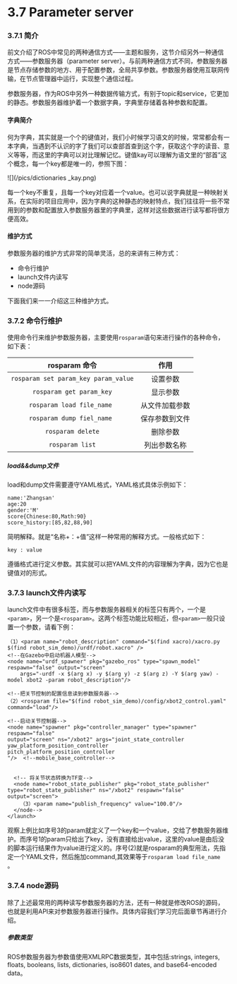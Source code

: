 # 3.7 Parameter server

### 3.7.1 简介
前文介绍了ROS中常见的两种通信方式——主题和服务，这节介绍另外一种通信方式——参数服务器（parameter server）。与前两种通信方式不同，参数服务器是节点存储参数的地方、用于配置参数，全局共享参数。参数服务器使用互联网传输，在节点管理器中运行，实现整个通信过程。

参数服务器，作为ROS中另外一种数据传输方式，有别于topic和service，它更加的静态。参数服务器维护着一个数据字典，字典里存储着各种参数和配置。
#### 字典简介
何为字典，其实就是一个个的键值对，我们小时候学习语文的时候，常常都会有一本字典，当遇到不认识的字了我们可以查部首查到这个字，获取这个字的读音、意义等等，而这里的字典可以对比理解记忆。键值kay可以理解为语文里的“部首”这个概念，每一个key都是唯一的，参照下图：

![](/pics/dictionaries _kay.png)

每一个key不重复，且每一个key对应着一个value。也可以说字典就是一种映射关系，在实际的项目应用中，因为字典的这种静态的映射特点，我们往往将一些不常用到的参数和配置放入参数服务器里的字典里，这样对这些数据进行读写都将很方便高效。
#### 维护方式
参数服务器的维护方式非常的简单灵活，总的来讲有三种方式：
* 命令行维护
* launch文件内读写
* node源码

下面我们来一一介绍这三种维护方式。

### 3.7.2 命令行维护
使用命令行来维护参数服务器，主要使用`rosparam`语句来进行操作的各种命令，如下表：

|    rosparam 命令    | 作用 |
| :------:   | :------:           |
| `rosparam set param_key param_value`  |  设置参数|
| `rosparam get param_key`   | 显示参数  |
| `rosparam load file_name `   | 从文件加载参数|
| `rosparam dump fiel_name `    |  保存参数到文件|
|`rosparam delete`    |  删除参数|
|`rosparam list`|列出参数名称|

##### load&&dump文件
load和dump文件需要遵守YAML格式，YAML格式具体示例如下：

    name:'Zhangsan'
    age:20
    gender:'M'
    score{Chinese:80,Math:90}
    score_history:[85,82,88,90]

简明解释。就是“名称+：+值”这样一种常用的解释方式。一般格式如下：

    key : value
    
遵循格式进行定义参数。其实就可以把YAML文件的内容理解为字典，因为它也是键值对的形式。

### 3.7.3 launch文件内读写
launch文件中有很多标签，而与参数服务器相关的标签只有两个，一个是`<param>`，另一个是`<rosparam>`。这两个标签功能比较相近，但`<param>`一般只设置一个参数，请看下例：

  <launch>
    <!--读取机器人参数模型-->

    （1）<param name="robot_description" command="$(find xacro)/xacro.py $(find robot_sim_demo)/urdf/robot.xacro" />
    <!--在Gazebo中启动机器人模型-->
    <node name="urdf_spawner" pkg="gazebo_ros" type="spawn_model" respawn="false" output="screen" 
        args="-urdf -x $(arg x) -y $(arg y) -z $(arg z) -Y $(arg yaw) -model xbot2 -param robot_description"/>
        
    <!--把关节控制的配置信息读到参数服务器-->
    （2）<rosparam file="$(find robot_sim_demo)/config/xbot2_control.yaml" command="load"/>

    <!--启动关节控制器-->
    <node name="spawner" pkg="controller_manager" type="spawner" respawn="false"
    output="screen" ns="/xbot2" args="joint_state_controller
    yaw_platform_position_controller
    pitch_platform_position_controller
    "/>  <!--mobile_base_controller-->


      <!-- 将关节状态转换为TF变-->
      <node name="robot_state_publisher" pkg="robot_state_publisher" type="robot_state_publisher" ns="/xbot2" respawn="false" output="screen">
        （3）<param name="publish_frequency" value="100.0"/>
      </node-->
    </launch>

观察上例比如序号3的param就定义了一个key和一个value，交给了参数服务器维护。而序号1的param只给出了key，没有直接给出value，这里的value是由后没的脚本运行结果作为value进行定义的。序号(2)就是rosparam的典型用法，先指定一个YAML文件，然后施加command,其效果等于`rosparam load file_name ` 。

### 3.7.4 node源码

除了上述最常用的两种读写参数服务器的方法，还有一种就是修改ROS的源码，也就是利用API来对参数服务器进行操作。具体内容我们学习完后面章节再进行介绍。

##### 参数类型
ROS参数服务器为参数值使用XMLRPC数据类型，其中包括:strings, integers, floats, booleans, lists, dictionaries, iso8601 dates, and base64-encoded data。



